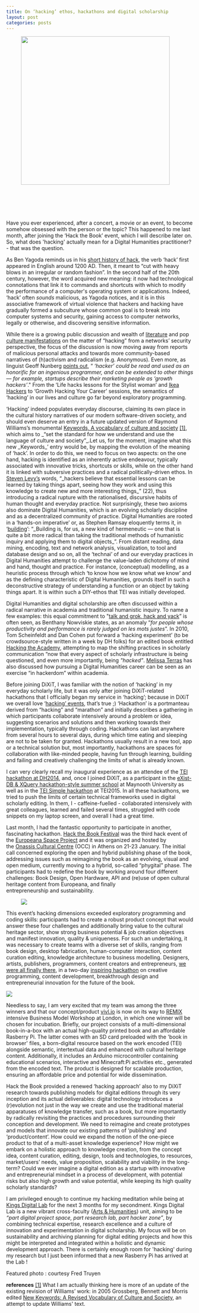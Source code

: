 ```yaml
---
title: On ‘hacking’ ethos, hackathons and digital scholarship
layout: post
categories: posts
---
```

<figure><a href="../images/tools.jpg">
<img src="../images/tools.jpg" width="400px" style="margin-bottom: 80px" alt=""/></a></figure>

Have you ever experienced, after a concert, a movie or an event, to become somehow obsessed with the person or the topic? This happened to me last month, after joining the ‘Hack the Book’ event, which I will describe later on. So, what does 'hacking' actually mean for a Digital Humanities practitioner? - that was the question.

As Ben Yagoda reminds us in his <a href="http://www.newyorker.com/tech/elements/a-short-history-of-hack">short history of hack</a>, the verb ‘hack’ first appeared in English around 1200 AD. Then, it meant to “cut with heavy blows in an irregular or random fashion”. In the second half of the 20th century, however, the word acquired new meaning: it now had technological connotations that link it to commands and shortcuts with which to modify the performance of a computer's operating system or applications. Indeed, ‘hack’ often _sounds_ malicious, as Yagoda notices, and it is in this associative framework of virtual violence that hackers and hacking have gradually formed a subculture whose common goal is to break into computer systems and security, gaining access to computer networks, legally or otherwise, and discovering sensitive information.

While there is a growing public discussion and wealth of <a href="https://www.upress.umn.edu/book-division/books/hacker-culture">literature</a> and pop <a href="http://www.imdb.com/title/tt0113243/">culture manifestations</a> on the matter of “hacking” from a networks’ security perspective, the focus of the discussion is now moving away from reports of malicious personal attacks and towards more community-based narratives of (h)activism and radicalism (e.g. Anonymous). Even more, as linguist Geoff Nunberg <a href="http://www.npr.org/sections/alltechconsidered/2014/01/16/263088398/hackers-techies-what-to-call-san-franciscos-newcomers">points out</a>, “ _‘hacker’ could be read and used as an honorific for an ingenious programmer, and can be extended to other things — for example, startups describe their marketing people as ‘growth hackers’_." From the ‘Life hacks lessons for the Stylist woman’ and <a href="http://www.ikeahackers.net/">Ikea Hackers</a> to ‘Growth Hacking Your Career’ sessions, the semantics of ‘hacking’ in our lives and culture go far beyond exploratory programming.

<figure><a href="http://dixit.hypotheses.org/files/2016/03/keywordsRW.jpg" rel="attachment wp-att-996"></a></figure>
‘Hacking’ indeed populates everyday discourse, claiming its own place in the cultural history narratives of our modern software-driven society, and should even deserve an entry in a future updated version of Raymond Williams’s monumental <a href="https://en.wikipedia.org/wiki/Keywords:_A_Vocabulary_of_Culture_and_Society">Keywords, A vocabulary of culture and society</a> <a href="#_ftn1" name="_ftnref1">[1]</a>, which aims to _“set the standard for how we understand and use the language of culture and society”_.Let us, for the moment, imagine what this new _Keywords_’ entry would be, by mapping the evolution of the meaning of ‘hack’. In order to do this, we need to focus on two aspects: on the one hand, hacking is identified as an inherently active endeavour, typically associated with innovative tricks, shortcuts or skills, while on the other hand it is linked with subversive practices and a radical politically-driven ethos. In <a href="https://en.wikipedia.org/wiki/Hackers:_Heroes_of_the_Computer_Revolution">Steven Levy’s</a> words, “_hackers believe that essential lessons can be learned by taking things apart, seeing how they work and using this knowledge to create new and more interesting things_” (22), thus introducing a radical rupture with the rationalised, discursive habits of human thought and everyday practice.
Not surprisingly, these two axioms also dominate Digital Humanities, which is an evolving scholarly discipline and as a decentralized community of practice. Digital Humanities are rooted in a ‘hands-on imperative’ or, as Stephen Ramsay eloquently terms it, in ‘<a href="http://stephenramsay.us/text/2011/01/11/on-building/">building</a>’: “_Building is, for us, a new kind of hermeneutic — one that is quite a bit more radical than taking the traditional methods of humanistic inquiry and applying them to digital objects_”. From distant reading, data mining, encoding, text and network analysis, visualization, to tool and database design and so on, all the ‘technai’ of and our everyday practices in Digital Humanities attempt to challenge the value-laden dichotomy of mind and hand, thought and practice. For instance, (conceptual) modelling, as a heuristic process through which ‘to know how we know what we know’ and as the defining characteristic of Digital Humanities, grounds itself in such a deconstructive strategy of understanding a function or an object by taking things apart. It is within such a DIY-ethos that TEI was initially developed.

Digital Humanities and digital scholarship are often discussed within a radical narrative in academia and traditional humanistic inquiry. To name a few examples: this equal commitment to "<a href="http://nowviskie.org/2014/on-the-origin-of-hack-and-yack/">talk and grok, hack and yack</a>” is often seen, as Benthany Nowviskie states, as an anomaly “_for people whose productivity and performance is rarely judged on les mots justes_”. In 2010, Tom Scheinfeldt and Dan Cohen put forward a ‘hacking experiment’ (to be crowdsource-style written in a week by DH folks) for an edited book entitled <a href="http://hackingtheacademy.org/">Hacking the Academy</a>, attempting to map the shifting practices in scholarly communication “now that every aspect of scholarly infrastructure is being questioned, and even more importantly, being _"hacked”_. <a href="http://melissaterras.blogspot.co.uk/2010/05/hacking-career-digital-humanities-as.html">Melissa Terras</a> has also discussed how pursuing a Digital Humanities career can be seen as an exercise “in hackerdom” within academia.<img src="http://dixit.hypotheses.org/files/2016/03/hackathon.png" alt="" />

<a href="http://www.hypepotamus.com/events/hackers-startups-come-together-atdcs-first-annual-hackathon/"></a>

Before joining DiXiT, I was familiar with the notion of ‘hacking’ in my everyday scholarly life, but it was only after joining DiXiT-related hackathons that I officially began my service in ‘hacking’; because in DiXiT we overall love ‘<a href="http://dixit.hypotheses.org/598">hacking’ events</a>, that’s true ;) ‘Hackathon’ is a portmanteau derived from “hacking” and “marathon” and initially describes a gathering in which participants collaborate intensively around a problem or idea, suggesting scenarios and solutions and then working towards their implementation, typically through coding. Hackathons can last anywhere from several hours to several days, during which time eating and sleeping are not to be taken for granted. Hackathons usually result in a new tool, app or a technical solution but, most importantly, hackathons are spaces for collaboration with like-minded people, having fun through learning, building and failing and creatively challenging the limits of what is already known.

I can very clearly recall my inaugural experience as an attendee of the <a href="http://wiki.tei-c.org/index.php/DH2014Hackathon">TEI hackathon at DH2014</a>, and, once I joined DiXiT, as a participant in the <a href="http://dhprojects.maynoothuniversity.ie/exist-summer-school/">eXist-DB &amp; XQuery hackathon-style summer school</a> at Maynooth University as well as in the <a href="http://tei2015.huma-num.fr/en/workshops/#item7">TEI Simple hackathon</a> at TEI2015. In all these hackathons, we tried to push the limits of certain technical frameworks used in digital scholarly editing. In them, I - caffeine-fuelled - collaborated intensively with great colleagues, learned and failed several times, struggled with code snippets on my laptop screen, and overall I had a great time.

Last month, I had the fantastic opportunity to participate in another, fascinating hackathon. <a href="http://www.europeana-space.eu/hackathons/open-hybrid-publishing-hackathon/hacking-culture-bootcamp/">Hack the Book Festival</a> was the third hack event of the <a href="http://www.europeana-space.eu/">Europeana Space Project</a> and it was organized and hosted by the <a href="http://www.sgt.gr/eng/SPG1611/">Onassis Cultural Centre</a> (OCC) in Athens on 21-23 January. The initial call concerned exploring the open and hybrid publishing phase of the book, addressing issues such as reimagining the book as an evolving, visual and open medium, currently moving to a hybrid, so-called “phygital” phase. The participants had to redefine the book by working around four different challenges: Book Design, Open Hardware, API and (re)use of open cultural heritage content from Europeana, and finally entrepreneurship and sustainability.

<figure><a href="../images/hackthebookbanner.jpg"><img src="../images/hackthebookbanner.jpg"/></a></figure>

This event’s hacking dimensions exceeded exploratory programming and coding skills: participants had to create a robust product concept that would answer these four challenges and additionally bring value to the cultural heritage sector, show strong business potential &amp; job creation objectives and manifest innovation, quality &amp; uniqueness. For such an undertaking, it was necessary to create teams with a diverse set of skills, ranging from book design, desktop fabrication, human-computer interaction, content curation editing, knowledge architecture to business modelling. Designers, artists, publishers, programmers, content creators and entrepreneurs, <a href="http://www.sgt.gr/eng/SPG1611/">we were all finally there</a>, in a two-day <a href="https://vimeo.com/154731170">inspiring hackathon</a> on creative programming, content development, breakthrough design and entrepreneurial innovation for the future of the book.

<a href="../images/hack_the_book.jpg"><img src="../images/hack_the_book.jpg"/></a>

Needless to say, I am very excited that my team was among the three winners and that our concept/product <a href="http://vivl.io/">vivl.io</a> is now on its way to <a href="http://www.remixsummits.com/">REMIX</a> intensive Business Model Workshop at London, in which one winner will be chosen for incubation. Briefly, our project consists of a multi-dimensional book-in-a-box with an actual high-quality printed book and an affordable Rasberry Pi. The latter comes with an SD card preloaded with the 'book in browser' files, a born-digital resource based on the work encoded (TEI) alongside semantic, intertextual data and enhanced with cultural heritage content. Additionally, it includes an Arduino microcontroller containing educational scenarios, interactive and Minecraft:Pi activities etc., generated from the encoded text. The product is designed for scalable production, ensuring an affordable price and potential for wide dissemination.

Hack the Book provided a renewed ‘hacking approach’ also to my DiXiT research towards publishing models for digital editions through its very inception and its actual deliverables: digital technology introduces a (r)evolution not just in the way we create and use the traditional material apparatuses of knowledge transfer, such as a book, but more importantly by radically revisiting the practices and procedures surrounding their conception and development. We need to reimagine and create prototypes and models that innovate our existing patterns of ‘publishing’ and ‘product/content’. How could we expand the notion of the one-piece product to that of a multi-asset knowledge experience? How might we embark on a holistic approach to knowledge creation, from the concept idea, content curation, editing, design, tools and technologies, to resources, market/users’ needs, value proposition, scalability and viability in the long-term? Could we ever imagine a digital edition as a startup with innovative and entrepreneurial mindset in a process of development, with potential risks but also high growth and value potential, while keeping its high quality scholarly standards?

I am privileged enough to continue my hacking meditation while being at <a href="http://www.kcl.ac.uk/artshums/digitallab/index.aspx">Kings Digital Lab</a> for the next 3 months for my secondment. Kings Digital Lab is a new vibrant cross-faculty (<a href="https://www.kcl.ac.uk/artshums/">Arts &amp; Humanities</a>) unit, aiming to be _“part digital project space, part research lab, part hacker zone”_, by combining technical expertise, research excellence and a culture of innovation and experimentation in digital scholarship. My focus will be on sustainability and archiving planning for digital editing projects and how this might be interpreted and integrated within a holistic and dynamic development approach. There is certainly enough room for 'hacking' during my research but I just been informed that a new Rasberry Pi has arrived at the Lab !

Featured photo : courtesy Fred Truyen

**references**
<a href="#_ftnref1" name="_ftn1">[1]</a> What I am actually thinking here is more of an update of the existing revision of Williams’ work: in 2005 Grossberg, Bennett and Morris edited <a href="http://eu.wiley.com/WileyCDA/WileyTitle/productCd-0631225692.html">New Keywords: A Revised Vocabulary of Culture and Society</a>, an attempt to update Williams' text.
